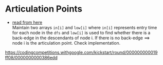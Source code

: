 # Articulation Points
  * [read from here](https://cp-algorithms.com/graph/cutpoints.html) <br>
   Maintain two arrays `in[i]` and `low[i]` where `in[i]` represents entry time for each node in the `dfs` and `low[i]` is used to find whether there is a back-edge in the descendants of node i. If there is no back-edge ==> node i is the articulation point.
   Check implementation.


https://codingcompetitions.withgoogle.com/kickstart/round/000000000019ff08/0000000000386edd
